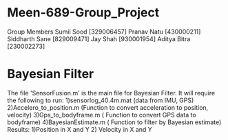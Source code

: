 # Meen-689-Group_Project
Group Members
Sumil Sood [329006457]
Pranav Natu [430000211]
Siddharth Sane [829009471]
Jay Shah [930001954]
Aditya Bitra [230002273]


# Bayesian Filter
The file 'SensorFusion.m' is the main file for Bayesian Filter.
It will require the following to run:
1)sensorlog_40.4m.mat (data from IMU, GPS)
2)Accelero_to_position.m (Function to convert acceleration to position, velocity)
3)Gps_to_bodyframe.m ( Function to convert GPS data to bodyframe)
4)BayesianEstimate.m ( Function to filter by Bayesian estimate)
Results:
1)Position in X and Y
2) Velocity in X and Y

